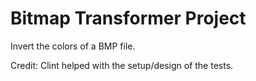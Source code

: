 # Bitmap Transformer Project
Invert the colors of a BMP file.

Credit: Clint helped with the setup/design of the tests.
